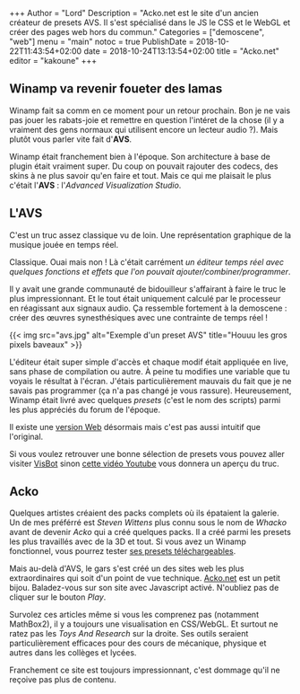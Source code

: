 +++
Author = "Lord"
Description = "Acko.net est le site d'un ancien créateur de presets AVS. Il s'est spécialisé dans le JS le CSS et le WebGL et créer des pages web hors du commun."
Categories = ["demoscene", "web"]
menu = "main"
notoc = true
PublishDate = 2018-10-22T11:43:54+02:00
date = 2018-10-24T13:13:54+02:00
title = "Acko.net"
editor = "kakoune"
+++

## Winamp va revenir foueter des lamas
Winamp fait sa comm en ce moment pour un retour prochain.
Bon je ne vais pas jouer les rabats-joie et remettre en question l'intéret de la chose (il y a vraiment des gens normaux qui utilisent encore un lecteur audio ?).
Mais plutôt vous parler vite fait d'**AVS**.

Winamp était franchement bien à l'époque.
Son architecture à base de plugin était vraiment super.
Du coup on pouvait rajouter des codecs, des skins à ne plus savoir qu'en faire et tout.
Mais ce qui me plaisait le plus c'était l'**AVS** : l'*Advanced Visualization Studio*.

## L'AVS
C'est un truc assez classique vu de loin.
Une représentation graphique de la musique jouée en temps réel.

Classique.
Ouai mais non !
Là c'était carrément *un éditeur temps réel avec quelques fonctions et effets que l'on pouvait ajouter/combiner/programmer*.

Il y avait une grande communauté de bidouilleur s'affairant à faire le truc le plus impressionnant.
Et le tout était uniquement calculé par le processeur en réagissant aux signaux audio.
Ça ressemble fortement à la demoscene : créer des œuvres synesthésiques avec une contrainte de temps réel !

{{< img src="avs.jpg" alt="Exemple d'un preset AVS" title="Houuu les gros pixels baveaux" >}}

L'éditeur était super simple d'accès et chaque modif était appliquée en live, sans phase de compilation ou autre.
À peine tu modifies une variable que tu voyais le résultat à l'écran.
J'étais particulièrement mauvais du fait que je ne savais pas programmer (ça n'a pas changé je vous rassure).
Heureusement, Winamp était livré avec quelques *presets* (c'est le nom des scripts) parmi les plus appréciés du forum de l'époque.

Il existe une [version Web](http://azeemarshad.in/webvs/examples/) désormais mais c'est pas aussi intuitif que l'original.

Si vous voulez retrouver une bonne sélection de presets vous pouvez aller visiter [VisBot](http://visbot.net/) sinon [cette vidéo Youtube](https://www.youtube.com/watch?v=Tka07_LC534) vous donnera un aperçu du truc.

## Acko
Quelques artistes créaient des packs complets où ils épataient la galerie.
Un de mes préférré est *Steven Wittens* plus connu sous le nom de *Whacko* avant de devenir *Acko* qui a créé quelques packs.
Il a créé parmi les presets les plus travaillés avec de la 3D et tout.
Si vous avez un Winamp fonctionnel, vous pourrez tester [ses presets téléchargeables](https://acko.net/blog/avs/).

Mais au-delà d'AVS, le gars s'est créé un des sites web les plus extraordinaires qui soit d'un point de vue technique.
[Acko.net](https://acko.net) est un petit bijou.
Baladez-vous sur son site avec Javascript activé.
N'oubliez pas de cliquer sur le bouton *Play*.

Survolez ces articles même si vous les comprenez pas (notamment MathBox2), il y a toujours une visualisation en CSS/WebGL.
Et surtout ne ratez pas les *Toys And Research* sur la droite.
Ses outils seraient particulièrement efficaces pour des cours de mécanique, physique et autres dans les collèges et lycées.

Franchement ce site est toujours impressionnant, c'est dommage qu'il ne reçoive pas plus de contenu.
